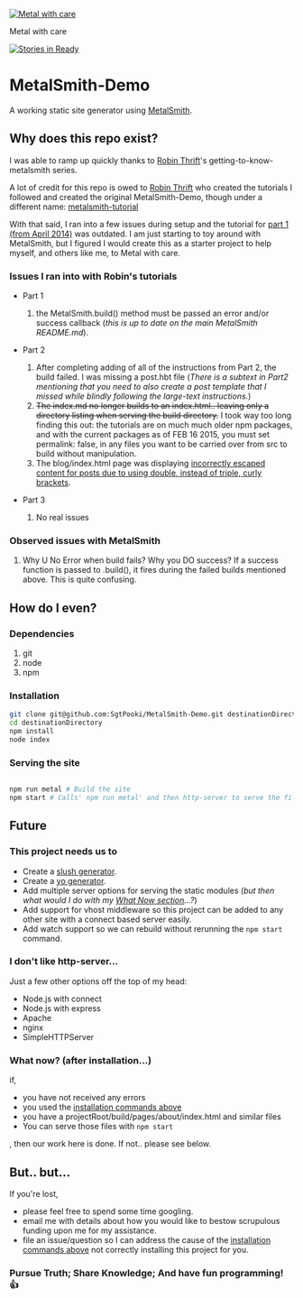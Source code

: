 [![Metal with care](http://i.imgur.com/qtTluO7.jpg)](http://youtu.be/Klgex-dymq0?t=2m17s)

Metal with care

[![Stories in Ready](https://badge.waffle.io/sgtpooki/metalsmith-demo.svg?label=ready&title=Ready)](http://waffle.io/sgtpooki/metalsmith-demo)

# MetalSmith-Demo

A working static site generator using [MetalSmith](https://github.com/segmentio/metalsmith).

## Why does this repo exist?

I was able to ramp up quickly thanks to [Robin Thrift](https://github.com/RobinThrift)'s getting-to-know-metalsmith series.

A lot of credit for this repo is owed to [Robin Thrift](https://github.com/RobinThrift) who created the tutorials I followed and
created the original MetalSmith-Demo, though under a different name: [metalsmith-tutorial](https://github.com/RobinThrift/metalsmith-tutorial)

With that said, I ran into a few issues during setup and the tutorial for [part 1 (from April 2014)](http://www.robinthrift.com/posts/metalsmith-part-1-setting-up-the-forge/)
was outdated. I am just starting to toy around with MetalSmith, but I figured I would create this as a starter project to help myself,
and others like me, to Metal with care.

### Issues I ran into with Robin's tutorials

- Part 1
    1. the MetalSmith.build() method must be passed an error and/or success callback (_this is up to date on the main MetalSmith README.md_).

- Part 2
    1. After completing adding of all of the instructions from Part 2, the build failed. I was missing a post.hbt file (_There is a subtext in Part2 mentioning that you need to also create a post template that I missed while blindly following the large-text instructions._)
    2. ~~The index.md no longer builds to an index.html.. leaving only a directory listing when serving the build directory.~~ I took way too long finding this out: the tutorials are on much much older npm packages, and with the current packages as of FEB 16 2015, you must set permalink: false, in any files you want to be carried over from src to build without manipulation.
    3. The blog/index.html page was displaying [incorrectly escaped content for posts due to using double, instead of triple, curly brackets](http://handlebarsjs.com/#html-escaping).

- Part 3
    1. No real issues

### Observed issues with MetalSmith

1. Why U No Error when build fails? Why you DO success? If a success function is passed to .build(), it fires during the failed builds mentioned above. This is quite confusing.

## How do I even?

### Dependencies

1. git
2. node
3. npm

### Installation
```bash
git clone git@github.com:SgtPooki/MetalSmith-Demo.git destinationDirectory
cd destinationDirectory
npm install
node index
```

### Serving the site
```bash

npm run metal # Build the site
npm start # Calls' npm run metal' and then http-server to serve the files.

```

## Future

### This project needs us to

- Create a [slush generator](http://thejackalofjavascript.com/building-slush-generator/).
- Create a [yo generator](http://yeoman.io/authoring/).
- Add multiple server options for serving the static modules (_but then what would I do with my [What Now section](#what-now-after-installation)...?_)
- Add support for vhost middleware so this project can be added to any other site with a connect based server easily.
- Add watch support so we can rebuild without rerunning the ```npm start``` command.

### I don't like http-server...

Just a few other options off the top of my head:

- Node.js with connect
- Node.js with express
- Apache
- nginx
- SimpleHTTPServer

### What now? (after installation...)

if,
- you have not received any errors
- you used the [installation commands above](#installation)
- you have a projectRoot/build/pages/about/index.html and similar files
- You can serve those files with ```npm start```

, then our work here is done. If not.. please see below.


## But.. but...

If you're lost,
- please feel free to spend some time googling.
- email me with details about how you would like to bestow scrupulous funding upon me for my assistance.
- file an issue/question so I can address the cause of the [installation commands above](#installation) not correctly installing this project for you.


### Pursue Truth; Share Knowledge; And have fun programming! :thumbsup:
